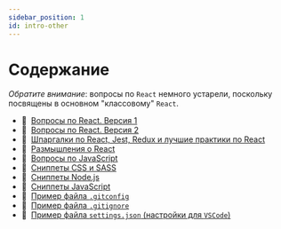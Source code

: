 ```yaml
---
sidebar_position: 1
id: intro-other
---
```


# Содержание

_Обратите внимание_: вопросы по `React` немного устарели, поскольку посвящены в основном "классовому" `React`.

- :page_with_curl:&nbsp;&nbsp;[Вопросы по React. Версия 1](./react-questions)
- :page_with_curl:&nbsp;&nbsp;[Вопросы по React. Версия 2](./react-questions2)
- :memo:&nbsp;&nbsp;[Шпаргалки по React, Jest, Redux и лучшие практики по React](./bestpractice)
- :page_with_curl:&nbsp;&nbsp;[Размышления о React](./react-philosophies)
- :memo:&nbsp;&nbsp;[Вопросы по JavaScript](./js-questions)
- :floppy_disk:&nbsp;&nbsp;[Сниппеты CSS и SASS](./snippets-css)
- :floppy_disk:&nbsp;&nbsp;[Сниппеты Node.js](./snippets-node)
- :floppy_disk:&nbsp;&nbsp;[Сниппеты JavaScript](./snippets-js)
- :floppy_disk:&nbsp;&nbsp;[Пример файла `.gitconfig`](./gitconfig)
- :floppy_disk:&nbsp;&nbsp;[Пример файла `.gitignore`](./gitignore)
- :floppy_disk:&nbsp;&nbsp;[Пример файла `settings.json` (настройки для `VSCode`)](./settings)